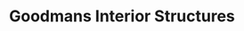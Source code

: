---
title: "Goodmans Interior Structures"
url: /phoenix/goodmans-interior-structures/
shop: furniture
---